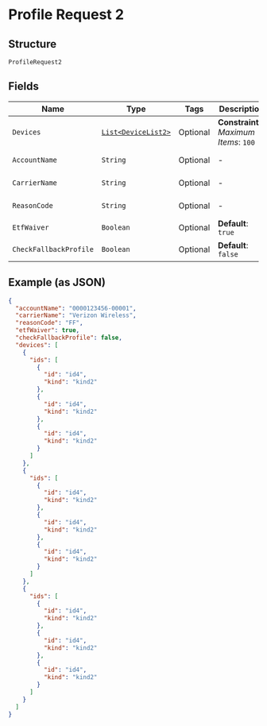 
# Profile Request 2

## Structure

`ProfileRequest2`

## Fields

| Name | Type | Tags | Description | Getter | Setter |
|  --- | --- | --- | --- | --- | --- |
| `Devices` | [`List<DeviceList2>`](../../doc/models/device-list-2.md) | Optional | **Constraints**: *Maximum Items*: `100` | List<DeviceList2> getDevices() | setDevices(List<DeviceList2> devices) |
| `AccountName` | `String` | Optional | - | String getAccountName() | setAccountName(String accountName) |
| `CarrierName` | `String` | Optional | - | String getCarrierName() | setCarrierName(String carrierName) |
| `ReasonCode` | `String` | Optional | - | String getReasonCode() | setReasonCode(String reasonCode) |
| `EtfWaiver` | `Boolean` | Optional | **Default**: `true` | Boolean getEtfWaiver() | setEtfWaiver(Boolean etfWaiver) |
| `CheckFallbackProfile` | `Boolean` | Optional | **Default**: `false` | Boolean getCheckFallbackProfile() | setCheckFallbackProfile(Boolean checkFallbackProfile) |

## Example (as JSON)

```json
{
  "accountName": "0000123456-00001",
  "carrierName": "Verizon Wireless",
  "reasonCode": "FF",
  "etfWaiver": true,
  "checkFallbackProfile": false,
  "devices": [
    {
      "ids": [
        {
          "id": "id4",
          "kind": "kind2"
        },
        {
          "id": "id4",
          "kind": "kind2"
        },
        {
          "id": "id4",
          "kind": "kind2"
        }
      ]
    },
    {
      "ids": [
        {
          "id": "id4",
          "kind": "kind2"
        },
        {
          "id": "id4",
          "kind": "kind2"
        },
        {
          "id": "id4",
          "kind": "kind2"
        }
      ]
    },
    {
      "ids": [
        {
          "id": "id4",
          "kind": "kind2"
        },
        {
          "id": "id4",
          "kind": "kind2"
        },
        {
          "id": "id4",
          "kind": "kind2"
        }
      ]
    }
  ]
}
```

